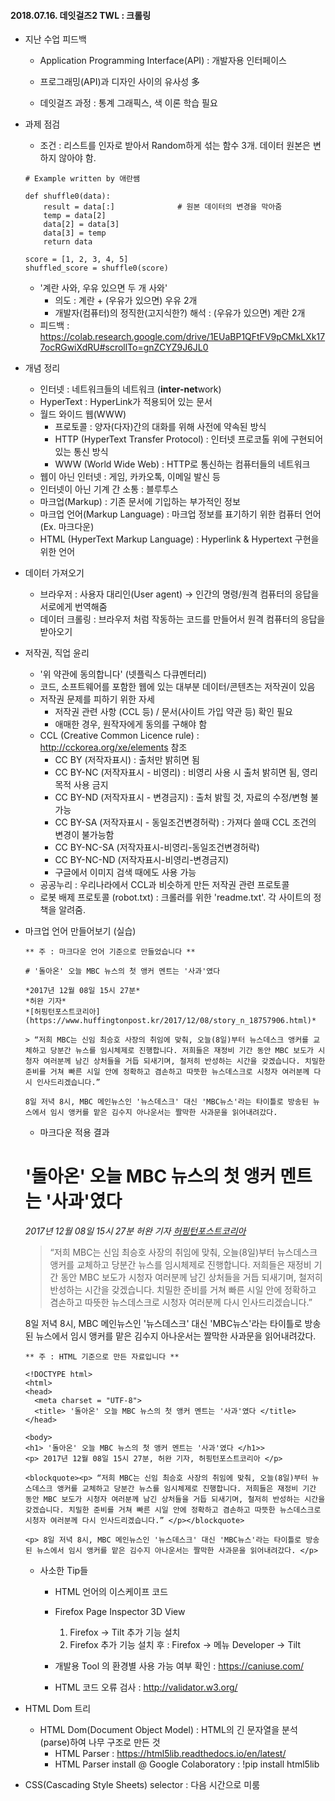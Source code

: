 #### 2018.07.16. 데잇걸즈2 TWL : 크롤링



- 지난 수업 피드백

  - Application Programming Interface(API) : 개발자용 인터페이스

  - 프로그래밍(API)과 디자인 사이의 유사성 多

  - 데잇걸즈 과정 : 통계 그래픽스, 색 이론 학습 필요

    

- 과제 점검 

  - 조건 : 리스트를 인자로 받아서 Random하게 섞는 함수 3개. 데이터 원본은 변하지 않아야 함.

  ~~~
  # Example written by 애란쌤
  
  def shuffle0(data):
      result = data[:]				# 원본 데이터의 변경을 막아줌
      temp = data[2]
      data[2] = data[3]
      data[3] = temp
      return data
      
  score = [1, 2, 3, 4, 5]
  shuffled_score = shuffle0(score)   
  ~~~

  - '계란 사와, 우유 있으면 두 개 사와'
    - 의도 : 계란 + (우유가 있으면) 우유 2개
    - 개발자(컴퓨터)의 정직한(고지식한?) 해석 : (우유가 있으면) 계란 2개
  - 피드백 : https://colab.research.google.com/drive/1EUaBP1QFtFV9pCMkLXk177ocRGwiXdRU#scrollTo=gnZCYZ9J6JL0



- 개념 정리
  - 인터넷 : 네트워크들의 네트워크 (**inter-net**work)
  - HyperText : HyperLink가 적용되어 있는 문서
  - 월드 와이드 웹(WWW)
    - 프로토콜 : 양자(다자)간의 대화를 위해 사전에 약속된 방식
    - HTTP (HyperText Transfer Protocol) : 인터넷 프로코톨 위에 구현되어 있는 통신 방식
    - WWW (World Wide Web) : HTTP로 통신하는 컴퓨터들의 네트워크
  - 웹이 아닌 인터넷 : 게임, 카카오톡, 이메일 발신 등
  - 인터넷이 아닌 기계 간 소통 : 블루투스
  - 마크업(Markup) : 기존 문서에 기입하는 부가적인 정보
  - 마크업 언어(Markup Language) : 마크업 정보를 표기하기 위한 컴퓨터 언어 (Ex. 마크다운)
  - HTML (HyperText Markup Language) : Hyperlink & Hypertext 구현을 위한 언어



- 데이터 가져오기
  - 브라우저 : 사용자 대리인(User agent) → 인간의 명령/원격 컴퓨터의 응답을 서로에게 번역해줌
  - 데이터 크롤링 : 브라우저 처럼 작동하는 코드를 만들어서 원격 컴퓨터의 응답을 받아오기



- 저작권, 직업 윤리
  - '위 약관에 동의합니다' (넷플릭스 다큐멘터리)
  - 코드, 소프트웨어를 포함한 웹에 있는 대부분 데이터/콘텐츠는 저작권이 있음
  - 저작권 문제를 피하기 위한 자세
    - 저작권 관련 사항 (CCL 등) / 문서(사이트 가입 약관 등) 확인 필요
    - 애매한 경우, 원작자에게 동의를 구해야 함
  - CCL (Creative Common Licence rule) : http://cckorea.org/xe/elements 참조
    - CC BY (저작자표시) : 출처만 밝히면 됨
    - CC BY-NC (저작자표시 - 비영리) : 비영리 사용 시 출처 밝히면 됨, 영리 목적 사용 금지
    - CC BY-ND (저작자표시 - 변경금지) : 출처 밝힐 것, 자료의 수정/변형 불가능
    - CC BY-SA (저작자표시 - 동일조건변경허락) : 가져다 쓸때 CCL 조건의 변경이 불가능함
    - CC BY-NC-SA (저작자표시-비영리-동일조건변경허락)
    - CC BY-NC-ND (저작자표시-비영리-변경금지)
    - 구글에서 이미지 검색 때에도 사용 가능
  - 공공누리 : 우리나라에서 CCL과 비슷하게 만든 저작권 관련 프로토콜
  - 로봇 배제 프로토콜 (robot.txt) : 크롤러를 위한 'readme.txt'. 각 사이트의 정책을 알려줌.



- 마크업 언어 만들어보기 (실습)

  ~~~
  ** 주 : 마크다운 언어 기준으로 만들었습니다 **
  
  # '돌아온' 오늘 MBC 뉴스의 첫 앵커 멘트는 '사과'였다
  
  *2017년 12월 08일 15시 27분*
  *허완 기자* 
  *[허핑턴포스트코리아](https://www.huffingtonpost.kr/2017/12/08/story_n_18757906.html)*
  
  > “저희 MBC는 신임 최승호 사장의 취임에 맞춰, 오늘(8일)부터 뉴스데스크 앵커를 교체하고 당분간 뉴스를 임시체제로 진행합니다. 저희들은 재정비 기간 동안 MBC 보도가 시청자 여러분께 남긴 상처들을 거듭 되새기며, 철저히 반성하는 시간을 갖겠습니다. 치밀한 준비를 거쳐 빠른 시일 안에 정확하고 겸손하고 따뜻한 뉴스데스크로 시청자 여러분께 다시 인사드리겠습니다.”
  
  8일 저녁 8시, MBC 메인뉴스인 '뉴스데스크' 대신 'MBC뉴스'라는 타이틀로 방송된 뉴스에서 임시 앵커를 맡은 김수지 아나운서는 짤막한 사과문을 읽어내려갔다.
  ~~~

  

  - 마크다운 적용 결과

  # '돌아온' 오늘 MBC 뉴스의 첫 앵커 멘트는 '사과'였다

  *2017년 12월 08일 15시 27분*
  *허완 기자* 
  *[허핑턴포스트코리아](https://www.huffingtonpost.kr/2017/12/08/story_n_18757906.html)*

  > “저희 MBC는 신임 최승호 사장의 취임에 맞춰, 오늘(8일)부터 뉴스데스크 앵커를 교체하고 당분간 뉴스를 임시체제로 진행합니다. 저희들은 재정비 기간 동안 MBC 보도가 시청자 여러분께 남긴 상처들을 거듭 되새기며, 철저히 반성하는 시간을 갖겠습니다. 치밀한 준비를 거쳐 빠른 시일 안에 정확하고 겸손하고 따뜻한 뉴스데스크로 시청자 여러분께 다시 인사드리겠습니다.”

  8일 저녁 8시, MBC 메인뉴스인 '뉴스데스크' 대신 'MBC뉴스'라는 타이틀로 방송된 뉴스에서 임시 앵커를 맡은 김수지 아나운서는 짤막한 사과문을 읽어내려갔다.

  

  ~~~
  ** 주 : HTML 기준으로 만든 자료입니다 **
  
  <!DOCTYPE html>
  <html>
  <head>
    <meta charset = "UTF-8">
    <title> '돌아온' 오늘 MBC 뉴스의 첫 앵커 멘트는 '사과'였다 </title>
  </head>
  
  <body>
  <h1> '돌아온' 오늘 MBC 뉴스의 첫 앵커 멘트는 '사과'였다 </h1>>
  <p> 2017년 12월 08일 15시 27분, 허완 기자, 허핑턴포스트코리아 </p>
  
  <blockquote><p> “저희 MBC는 신임 최승호 사장의 취임에 맞춰, 오늘(8일)부터 뉴스데스크 앵커를 교체하고 당분간 뉴스를 임시체제로 진행합니다. 저희들은 재정비 기간 동안 MBC 보도가 시청자 여러분께 남긴 상처들을 거듭 되새기며, 철저히 반성하는 시간을 갖겠습니다. 치밀한 준비를 거쳐 빠른 시일 안에 정확하고 겸손하고 따뜻한 뉴스데스크로 시청자 여러분께 다시 인사드리겠습니다.” </p></blockquote>
  
  <p> 8일 저녁 8시, MBC 메인뉴스인 '뉴스데스크' 대신 'MBC뉴스'라는 타이틀로 방송된 뉴스에서 임시 앵커를 맡은 김수지 아나운서는 짤막한 사과문을 읽어내려갔다. </p>
  ~~~

  

  - 사소한 Tip들

    - HTML 언어의 이스케이프 코드
    - Firefox Page Inspector 3D View 
      1. Firefox → Tilt 추가 기능 설치
      2. Firefox 추가 기능 설치 후 : Firefox → 메뉴 Developer → Tilt

    - 개발용 Tool 의 환경별 사용 가능 여부 확인 :  https://caniuse.com/
    - HTML 코드 오류 검사 : http://validator.w3.org/



- HTML Dom 트리
  - HTML Dom(Document Object Model) : HTML의 긴 문자열을 분석(parse)하여 나무 구조로 만든 것
    - HTML Parser : https://html5lib.readthedocs.io/en/latest/
    - HTML Parser install @ Google Colaboratory : !pip install html5lib



- CSS(Cascading Style Sheets) selector : 다음 시간으로 미룸